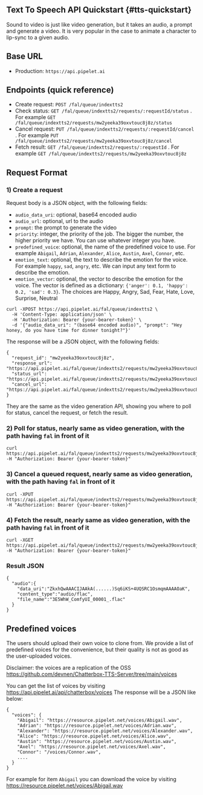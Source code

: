 ## Text To Speech API Quickstart {#tts-quickstart}

Sound to video is just like video generation, but it takes an audio, a prompt and generate a video.
It is very popular in the case to animate a character to lip-sync to a given audio.

## Base URL

- Production: `https://api.pipelet.ai`

## Endpoints (quick reference)

- Create request: `POST /fal/queue/indextts2`
- Check status: `GET /fal/queue/indextts2/requests/:requestId/status` . For example `GET /fal/queue/indextts2/requests/mw2yeeka39oxvtouc8j8z/status`
- Cancel request: `PUT /fal/queue/indextts2/requests/:requestId/cancel` . For example `PUT /fal/queue/indextts2/requests/mw2yeeka39oxvtouc8j8z/cancel`
- Fetch result: `GET /fal/queue/indextts2/requests/:requestId` . For example `GET /fal/queue/indextts2/requests/mw2yeeka39oxvtouc8j8z`

## Request Format

### 1) Create a request
Request body is a JSON object, with the following fields:
- `audio_data_uri`: optional, base64 encoded audio
- `audio_url`: optional, url to the audio
- `prompt`: the prompt to generate the video
- `priority`: integer, the priority of the job. The bigger the number, the higher priority we have. You can use whatever integer you have.
- `predefined_voice`: optional, the name of the predefined voice to use. For example `Abigail`, `Adrian`, `Alexander`, `Alice`, `Austin`, `Axel`, `Connor`, etc. 
- `emotion_text`: optional, the text to describe the emotion for the voice. For example `happy`, `sad`, `angry`, etc. We can input any text form to describe the emotion.
- `emotion_vector`: optional, the vector to describe the emotion for the voice. The vector is defined as a dictionary: `{'anger': 0.1, 'happy': 0.2, 'sad': 0.3}`. The choices are Happy, Angry, Sad, Fear, Hate, Love, Surprise, Neutral
```
curl -XPOST https://api.pipelet.ai/fal/queue/indextts2 \
  -H 'Content-Type: application/json' \
  -H 'Authorization: Bearer {your-bearer-token}' \
  -d '{"audio_data_uri": "(base64 encoded audio)", "prompt": "Hey honey, do you have time for dinner tonight?"}'
```

The response will be a JSON object, with the following fields:
```
{
  "request_id": "mw2yeeka39oxvtouc8j8z",
  "response_url": "https://api.pipelet.ai/fal/queue/indextts2/requests/mw2yeeka39oxvtouc8j8z",
  "status_url": "https://api.pipelet.ai/fal/queue/indextts2/requests/mw2yeeka39oxvtouc8j8z/status",
  "cancel_url": "https://api.pipelet.ai/fal/queue/indextts2/requests/mw2yeeka39oxvtouc8j8z/cancel"
}
```
They are the same as the video generation API, showing you where to poll for status, cancel the request, or fetch the result.

### 2) Poll for status, nearly same as video generation, with the path having `fal` in front of it

```
curl https://api.pipelet.ai/fal/queue/indextts2/requests/mw2yeeka39oxvtouc8j8z/status -H "Authorization: Bearer {your-bearer-token}"
```

### 3) Cancel a queued request, nearly same as video generation, with the path having `fal` in front of it

```
curl -XPUT https://api.pipelet.ai/fal/queue/indextts2/requests/mw2yeeka39oxvtouc8j8z/cancel -H "Authorization: Bearer {your-bearer-token}"
```

### 4) Fetch the result, nearly same as video generation, with the path having `fal` in front of it

```
curl -XGET https://api.pipelet.ai/fal/queue/indextts2/requests/mw2yeeka39oxvtouc8j8z -H "Authorization: Bearer {your-bearer-token}"
```

### Result JSON

```
{
  "audio":{
    "data_uri":"ZkxhQwAAACIJAAkA(......)Sq6iKS+4UQSRC1OsmqmAAAAOaK",
    "content_type":"audio/flac",
    "file_name":"3E5WhW_ComfyUI_00001_.flac"
  }
}
```

## Predefined voices

The users should upload their own voice to clone from. We provide a list of predefined voices for the convenience, but their quality is not as good as the user-uploaded voices.

Disclaimer: the voices are a replication of the OSS https://github.com/devnen/Chatterbox-TTS-Server/tree/main/voices

You can get the list of voices by visiting https://api.pipelet.ai/api/chatterbox/voices
The response will be a JSON like below:
```
{
  "voices": {
    "Abigail": "https://resource.pipelet.net/voices/Abigail.wav",
    "Adrian": "https://resource.pipelet.net/voices/Adrian.wav",
    "Alexander": "https://resource.pipelet.net/voices/Alexander.wav",
    "Alice": "https://resource.pipelet.net/voices/Alice.wav",
    "Austin": "https://resource.pipelet.net/voices/Austin.wav",
    "Axel": "https://resource.pipelet.net/voices/Axel.wav",
    "Connor": "/voices/Connor.wav",
    ....
  }
}
```
For example for item `Abigail` you can download the voice by visiting https://resource.pipelet.net/voices/Abigail.wav
